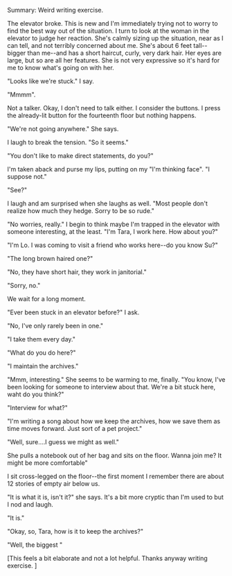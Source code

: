 Summary: Weird writing exercise. 


The elevator broke.  This is new and I'm immediately trying not to worry to find the best way out of the situation. I turn to look at the woman in the elevator to judge her reaction. She's calmly sizing up the situation, near as I can tell, and not terribly concerned about me.  She's about 6 feet tall--bigger than me--and has a short haircut, curly, very dark hair.  Her eyes are large, but so are all her features.  She is not very expressive so it's hard for me to know what's going on with her. 

"Looks like we're stuck." I say. 

"Mmmm".

Not a talker.  Okay, I don't need to talk either.  I consider the buttons.  I press the already-lit button for the fourteenth floor but nothing happens.  

"We're not going anywhere." She says. 

I laugh to break the tension.  "So it seems."

"You don't like to make direct statements, do you?"

I'm taken aback and purse my lips, putting on my "I'm thinking face". "I suppose not."

"See?"

I laugh and am surprised when she laughs as well. "Most people don't realize how much they hedge. Sorry to be so rude." 

"No worries, really."  I begin to think maybe I'm trapped in the elevator with someone interesting, at the least. "I'm Tara, I work here. How about you?"

"I'm Lo.  I was coming to visit a friend who works here--do you know Su?"

"The long brown haired one?" 

"No, they have short hair, they work in janitorial."

"Sorry, no." 

We wait for a long moment. 

"Ever been stuck in an elevator before?" I ask. 

"No, I've only rarely been in one."

"I take them every day."

"What do you do here?"

"I maintain the archives."

"Mmm, interesting." She seems to be warming to me, finally.  "You know, I've been looking for someone to interview about that.  We're a bit stuck here, waht do you think?"

"Interview for what?"

"I'm writing a song about how we keep the archives, how we save them as time moves forward.  Just sort of a pet project."

"Well, sure....I guess we might as well."

She pulls a notebook out of her bag and sits on the floor.  Wanna join me? It might be more comfortable"

I sit cross-legged on the floor--the first moment I remember there are about 12 stories of empty air below us.  

"It is what it is, isn't it?" she says.  It's a bit more cryptic than I'm used to but I nod and laugh. 

"It is."

"Okay, so, Tara, how is it to keep the archives?"

"Well, the biggest "

[This feels a bit elaborate and not a lot helpful. Thanks anyway writing exercise. ]